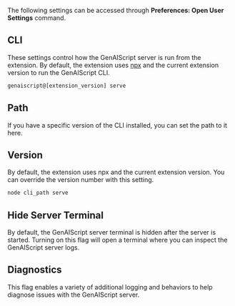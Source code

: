 The following settings can be accessed through **Preferences: Open User Settings** command.

## CLI

These settings control how the GenAIScript server
is run from the extension.
By default, the extension uses [npx](https://www.npmjs.com/package/npx) and the current extension version to run the GenAIScript CLI.

```sh
genaiscript@[extension_version] serve
```

## Path

If you have a specific version of the CLI installed, you can set the path to it here.

## Version

By default, the extension uses npx and the current extension version. You can override the version number with this setting.

```sh
node cli_path serve
```

## Hide Server Terminal

By default, the GenAIScript server terminal is hidden after the server is started. Turning on this flag will open a terminal where you can inspect the GenAIScript server logs.

## Diagnostics

This flag enables a variety of additional logging and behaviors to help diagnose issues with the GenAIScript server.